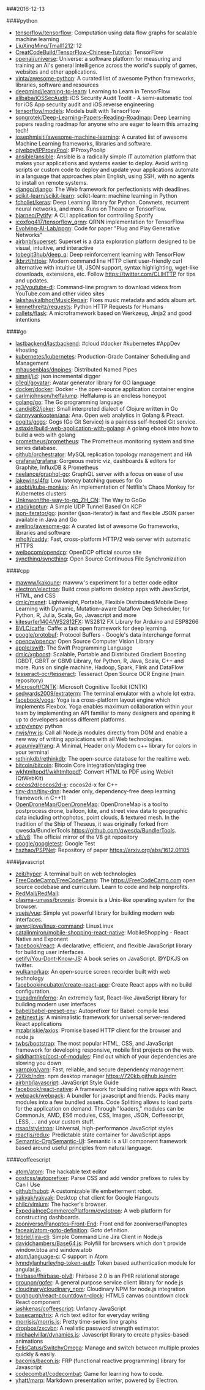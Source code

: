 ###2016-12-13

####python
* [tensorflow/tensorflow](https://github.com/tensorflow/tensorflow): Computation using data flow graphs for scalable machine learning
* [LiuXingMing/Tmall1212](https://github.com/LiuXingMing/Tmall1212): 12
* [CreatCodeBuild/TensorFlow-Chinese-Tutorial](https://github.com/CreatCodeBuild/TensorFlow-Chinese-Tutorial): TensorFlow
* [openai/universe](https://github.com/openai/universe): Universe: a software platform for measuring and training an AI's general intelligence across the world's supply of games, websites and other applications.
* [vinta/awesome-python](https://github.com/vinta/awesome-python): A curated list of awesome Python frameworks, libraries, software and resources
* [deepmind/learning-to-learn](https://github.com/deepmind/learning-to-learn): Learning to Learn in TensorFlow
* [alibaba/iOSSecAudit](https://github.com/alibaba/iOSSecAudit): iOS Security Audit Toolit - A semi-automatic tool for iOS App security audit and iOS reverse engineering
* [tensorflow/models](https://github.com/tensorflow/models): Models built with TensorFlow
* [songrotek/Deep-Learning-Papers-Reading-Roadmap](https://github.com/songrotek/Deep-Learning-Papers-Reading-Roadmap): Deep Learning papers reading roadmap for anyone who are eager to learn this amazing tech!
* [josephmisiti/awesome-machine-learning](https://github.com/josephmisiti/awesome-machine-learning): A curated list of awesome Machine Learning frameworks, libraries and software.
* [qiyeboy/IPProxyPool](https://github.com/qiyeboy/IPProxyPool): IPProxyPoolip
* [ansible/ansible](https://github.com/ansible/ansible): Ansible is a radically simple IT automation platform that makes your applications and systems easier to deploy. Avoid writing scripts or custom code to deploy and update your applications automate in a language that approaches plain English, using SSH, with no agents to install on remote systems.
* [django/django](https://github.com/django/django): The Web framework for perfectionists with deadlines.
* [scikit-learn/scikit-learn](https://github.com/scikit-learn/scikit-learn): scikit-learn: machine learning in Python
* [fchollet/keras](https://github.com/fchollet/keras): Deep Learning library for Python. Convnets, recurrent neural networks, and more. Runs on Theano or TensorFlow.
* [bjarneo/Pytify](https://github.com/bjarneo/Pytify): A CLI application for controlling Spotify
* [icoxfog417/tensorflow_qrnn](https://github.com/icoxfog417/tensorflow_qrnn): QRNN implementation for TensorFlow
* [Evolving-AI-Lab/ppgn](https://github.com/Evolving-AI-Lab/ppgn): Code for paper "Plug and Play Generative Networks"
* [airbnb/superset](https://github.com/airbnb/superset): Superset is a data exploration platform designed to be visual, intuitive, and interactive
* [tobegit3hub/deep_q](https://github.com/tobegit3hub/deep_q): Deep reinforcement learning with TensorFlow
* [jkbrzt/httpie](https://github.com/jkbrzt/httpie): Modern command line HTTP client  user-friendly curl alternative with intuitive UI, JSON support, syntax highlighting, wget-like downloads, extensions, etc. Follow https://twitter.com/CLIHTTP for tips and updates.
* [rg3/youtube-dl](https://github.com/rg3/youtube-dl): Command-line program to download videos from YouTube.com and other video sites
* [lakshaykalbhor/MusicRepair](https://github.com/lakshaykalbhor/MusicRepair):  Fixes music metadata and adds album art.
* [kennethreitz/requests](https://github.com/kennethreitz/requests): Python HTTP Requests for Humans
* [pallets/flask](https://github.com/pallets/flask): A microframework based on Werkzeug, Jinja2 and good intentions

####go
* [lastbackend/lastbackend](https://github.com/lastbackend/lastbackend): #cloud #docker #kubernetes #AppDev #hosting
* [kubernetes/kubernetes](https://github.com/kubernetes/kubernetes): Production-Grade Container Scheduling and Management
* [mhausenblas/dnpipes](https://github.com/mhausenblas/dnpipes): Distributed Named Pipes
* [simeji/jid](https://github.com/simeji/jid): json incremental digger
* [o1egl/govatar](https://github.com/o1egl/govatar): Avatar generator library for GO language
* [docker/docker](https://github.com/docker/docker): Docker - the open-source application container engine
* [carlmjohnson/heffalump](https://github.com/carlmjohnson/heffalump): Heffalump is an endless honeypot
* [golang/go](https://github.com/golang/go): The Go programming language
* [candid82/joker](https://github.com/candid82/joker): Small interpreted dialect of Clojure written in Go
* [dannyvankooten/ana](https://github.com/dannyvankooten/ana): Ana. Open web analytics in Golang & Preact.
* [gogits/gogs](https://github.com/gogits/gogs): Gogs (Go Git Service) is a painless self-hosted Git service.
* [astaxie/build-web-application-with-golang](https://github.com/astaxie/build-web-application-with-golang): A golang ebook intro how to build a web with golang
* [prometheus/prometheus](https://github.com/prometheus/prometheus): The Prometheus monitoring system and time series database.
* [github/orchestrator](https://github.com/github/orchestrator): MySQL replication topology management and HA
* [grafana/grafana](https://github.com/grafana/grafana): Gorgeous metric viz, dashboards & editors for Graphite, InfluxDB & Prometheus
* [neelance/graphql-go](https://github.com/neelance/graphql-go): GraphQL server with a focus on ease of use
* [jakewins/4fq](https://github.com/jakewins/4fq): Low latency batching queues for Go
* [asobti/kube-monkey](https://github.com/asobti/kube-monkey): An implementation of Netflix's Chaos Monkey for Kubernetes clusters
* [Unknwon/the-way-to-go_ZH_CN](https://github.com/Unknwon/the-way-to-go_ZH_CN): The Way to GoGo
* [xtaci/kcptun](https://github.com/xtaci/kcptun): A Simple UDP Tunnel Based On KCP
* [json-iterator/go](https://github.com/json-iterator/go): jsoniter (json-iterator) is fast and flexible JSON parser available in Java and Go
* [avelino/awesome-go](https://github.com/avelino/awesome-go): A curated list of awesome Go frameworks, libraries and software
* [mholt/caddy](https://github.com/mholt/caddy): Fast, cross-platform HTTP/2 web server with automatic HTTPS
* [weibocom/opendcp](https://github.com/weibocom/opendcp): OpenDCP official source site
* [syncthing/syncthing](https://github.com/syncthing/syncthing): Open Source Continuous File Synchronization

####cpp
* [mawww/kakoune](https://github.com/mawww/kakoune): mawww's experiment for a better code editor
* [electron/electron](https://github.com/electron/electron): Build cross platform desktop apps with JavaScript, HTML, and CSS
* [dmlc/mxnet](https://github.com/dmlc/mxnet): Lightweight, Portable, Flexible Distributed/Mobile Deep Learning with Dynamic, Mutation-aware Dataflow Dep Scheduler; for Python, R, Julia, Scala, Go, Javascript and more
* [kitesurfer1404/WS2812FX](https://github.com/kitesurfer1404/WS2812FX): WS2812 FX Library for Arduino and ESP8266
* [BVLC/caffe](https://github.com/BVLC/caffe): Caffe: a fast open framework for deep learning.
* [google/protobuf](https://github.com/google/protobuf): Protocol Buffers - Google's data interchange format
* [opencv/opencv](https://github.com/opencv/opencv): Open Source Computer Vision Library
* [apple/swift](https://github.com/apple/swift): The Swift Programming Language
* [dmlc/xgboost](https://github.com/dmlc/xgboost): Scalable, Portable and Distributed Gradient Boosting (GBDT, GBRT or GBM) Library, for Python, R, Java, Scala, C++ and more. Runs on single machine, Hadoop, Spark, Flink and DataFlow
* [tesseract-ocr/tesseract](https://github.com/tesseract-ocr/tesseract): Tesseract Open Source OCR Engine (main repository)
* [Microsoft/CNTK](https://github.com/Microsoft/CNTK): Microsoft Cognitive Toolkit (CNTK)
* [sedwards2009/extraterm](https://github.com/sedwards2009/extraterm): The terminal emulator with a whole lot extra.
* [facebook/yoga](https://github.com/facebook/yoga): Yoga is a cross-platform layout engine which implements Flexbox. Yoga enables maximum collaboration within your team by implementing an API familiar to many designers and opening it up to developers across different platforms.
* [vnpy/vnpy](https://github.com/vnpy/vnpy): python
* [nwjs/nw.js](https://github.com/nwjs/nw.js): Call all Node.js modules directly from DOM and enable a new way of writing applications with all Web technologies.
* [agauniyal/rang](https://github.com/agauniyal/rang): A Minimal, Header only Modern c++ library for colors in your terminal 
* [rethinkdb/rethinkdb](https://github.com/rethinkdb/rethinkdb): The open-source database for the realtime web.
* [bitcoin/bitcoin](https://github.com/bitcoin/bitcoin): Bitcoin Core integration/staging tree
* [wkhtmltopdf/wkhtmltopdf](https://github.com/wkhtmltopdf/wkhtmltopdf): Convert HTML to PDF using Webkit (QtWebKit)
* [cocos2d/cocos2d-x](https://github.com/cocos2d/cocos2d-x): cocos2d-x for C++
* [tiny-dnn/tiny-dnn](https://github.com/tiny-dnn/tiny-dnn): header only, dependency-free deep learning framework in C++11
* [OpenDroneMap/OpenDroneMap](https://github.com/OpenDroneMap/OpenDroneMap): OpenDroneMap is a tool to postprocess drone, balloon, kite, and street view data to geographic data including orthophotos, point clouds, & textured mesh. In the tradition of the Ship of Theseus, it was originally forked from qwesda/BundlerTools https://github.com/qwesda/BundlerTools.
* [v8/v8](https://github.com/v8/v8): The official mirror of the V8 git repository
* [google/googletest](https://github.com/google/googletest): Google Test
* [hszhao/PSPNet](https://github.com/hszhao/PSPNet): Repository of paper https://arxiv.org/abs/1612.01105

####javascript
* [zeit/hyper](https://github.com/zeit/hyper): A terminal built on web technologies
* [FreeCodeCamp/FreeCodeCamp](https://github.com/FreeCodeCamp/FreeCodeCamp): The https://FreeCodeCamp.com open source codebase and curriculum. Learn to code and help nonprofits.
* [RedMail/RedMail](https://github.com/RedMail/RedMail):   
* [plasma-umass/browsix](https://github.com/plasma-umass/browsix): Browsix is a Unix-like operating system for the browser.
* [vuejs/vue](https://github.com/vuejs/vue): Simple yet powerful library for building modern web interfaces.
* [jaywcjlove/linux-command](https://github.com/jaywcjlove/linux-command): LinuxLinux
* [catalinmiron/mobile-shopping-react-native](https://github.com/catalinmiron/mobile-shopping-react-native): MobileShopping - React Native and Exponent
* [facebook/react](https://github.com/facebook/react): A declarative, efficient, and flexible JavaScript library for building user interfaces.
* [getify/You-Dont-Know-JS](https://github.com/getify/You-Dont-Know-JS): A book series on JavaScript. @YDKJS on twitter.
* [wulkano/kap](https://github.com/wulkano/kap): An open-source screen recorder built with web technology
* [facebookincubator/create-react-app](https://github.com/facebookincubator/create-react-app): Create React apps with no build configuration.
* [trueadm/inferno](https://github.com/trueadm/inferno): An extremely fast, React-like JavaScript library for building modern user interfaces
* [babel/babel-preset-env](https://github.com/babel/babel-preset-env):  Autoprefixer for Babel: compile less
* [zeit/next.js](https://github.com/zeit/next.js): A minimalistic framework for universal server-rendered React applications
* [mzabriskie/axios](https://github.com/mzabriskie/axios): Promise based HTTP client for the browser and node.js
* [twbs/bootstrap](https://github.com/twbs/bootstrap): The most popular HTML, CSS, and JavaScript framework for developing responsive, mobile first projects on the web.
* [siddharthkp/cost-of-modules](https://github.com/siddharthkp/cost-of-modules): Find out which of your dependencies are slowing you down 
* [yarnpkg/yarn](https://github.com/yarnpkg/yarn):  Fast, reliable, and secure dependency management.
* [720kb/ndm](https://github.com/720kb/ndm): npm desktop manager https://720kb.github.io/ndm
* [airbnb/javascript](https://github.com/airbnb/javascript): JavaScript Style Guide
* [facebook/react-native](https://github.com/facebook/react-native): A framework for building native apps with React.
* [webpack/webpack](https://github.com/webpack/webpack): A bundler for javascript and friends. Packs many modules into a few bundled assets. Code Splitting allows to load parts for the application on demand. Through "loaders," modules can be CommonJs, AMD, ES6 modules, CSS, Images, JSON, Coffeescript, LESS, ... and your custom stuff.
* [rtsao/styletron](https://github.com/rtsao/styletron):  Universal, high-performance JavaScript styles
* [reactjs/redux](https://github.com/reactjs/redux): Predictable state container for JavaScript apps
* [Semantic-Org/Semantic-UI](https://github.com/Semantic-Org/Semantic-UI): Semantic is a UI component framework based around useful principles from natural language.

####coffeescript
* [atom/atom](https://github.com/atom/atom): The hackable text editor
* [postcss/autoprefixer](https://github.com/postcss/autoprefixer): Parse CSS and add vendor prefixes to rules by Can I Use
* [github/hubot](https://github.com/github/hubot): A customizable life embetterment robot.
* [yakyak/yakyak](https://github.com/yakyak/yakyak): Desktop chat client for Google Hangouts
* [philc/vimium](https://github.com/philc/vimium): The hacker's browser.
* [ExpediaInceCommercePlatform/cyclotron](https://github.com/ExpediaInceCommercePlatform/cyclotron): A web platform for constructing dashboards.
* [zooniverse/Panoptes-Front-End](https://github.com/zooniverse/Panoptes-Front-End): Front end for zooniverse/Panoptes
* [faceair/atom-goto-definition](https://github.com/faceair/atom-goto-definition): Goto definition.
* [tebriel/jira-cli](https://github.com/tebriel/jira-cli): Simple Command Line Jira Client in Node.js
* [davidchambers/Base64.js](https://github.com/davidchambers/Base64.js): Polyfill for browsers which don't provide window.btoa and window.atob
* [atom/language-c](https://github.com/atom/language-c): C support in Atom
* [lynndylanhurley/ng-token-auth](https://github.com/lynndylanhurley/ng-token-auth): Token based authentication module for angular.js.
* [fhirbase/fhirbase-plv8](https://github.com/fhirbase/fhirbase-plv8): Fhirbase 2.0 is an FHIR relational storage
* [groupon/gofer](https://github.com/groupon/gofer): A general purpose service client library for node.js
* [cloudinary/cloudinary_npm](https://github.com/cloudinary/cloudinary_npm): Cloudinary NPM for node.js integration
* [pughpugh/react-countdown-clock](https://github.com/pughpugh/react-countdown-clock): HTML5 canvas countdown clock React component
* [jashkenas/coffeescript](https://github.com/jashkenas/coffeescript): Unfancy JavaScript
* [basecamp/trix](https://github.com/basecamp/trix): A rich text editor for everyday writing
* [morrisjs/morris.js](https://github.com/morrisjs/morris.js): Pretty time-series line graphs
* [dropbox/zxcvbn](https://github.com/dropbox/zxcvbn): A realistic password strength estimator.
* [michaelvillar/dynamics.js](https://github.com/michaelvillar/dynamics.js): Javascript library to create physics-based animations
* [FelisCatus/SwitchyOmega](https://github.com/FelisCatus/SwitchyOmega): Manage and switch between multiple proxies quickly & easily.
* [baconjs/bacon.js](https://github.com/baconjs/bacon.js): FRP (functional reactive programming) library for Javascript
* [codecombat/codecombat](https://github.com/codecombat/codecombat): Game for learning how to code.
* [yhatt/marp](https://github.com/yhatt/marp): Markdown presentation writer, powered by Electron.

